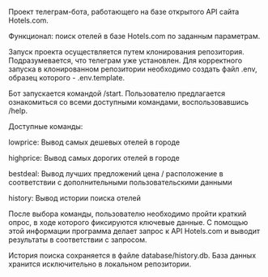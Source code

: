 Проект телеграм-бота, работающего на базе открытого API сайта Hotels.com.

Функционал: поиск отелей в базе Hotels.com по заданным параметрам.

Запуск проекта осуществляется путем клонирования репозитория. Подразумевается, что телеграм уже установлен.
Для корректного запуска в клонированном репозитории необходимо создать файл .env, образец которого - .env.template.

Бот запускается командой /start.
Пользователю предлагается ознакомиться со всеми доступными командами, воспользовавшись /help.

Доступные команды:

lowprice: Вывод самых дешевых отелей в городе

highprice: Вывод самых дорогих отелей в городе

bestdeal: Вывод лучших предложений цена / расположение в соответствии с дополнительными пользовательскими данными

history: Вывод истории поиска отелей

После выбора команды, пользователю необходимо пройти краткий опрос, в ходе которого фиксируются ключевые данные.
С помощью этой информации программа делает запрос к API Hotels.com и выводит результаты в соответствии с запросом.

История поиска сохраняется в файле database/history.db. База данных хранится исключительно в локальном репозитории.
